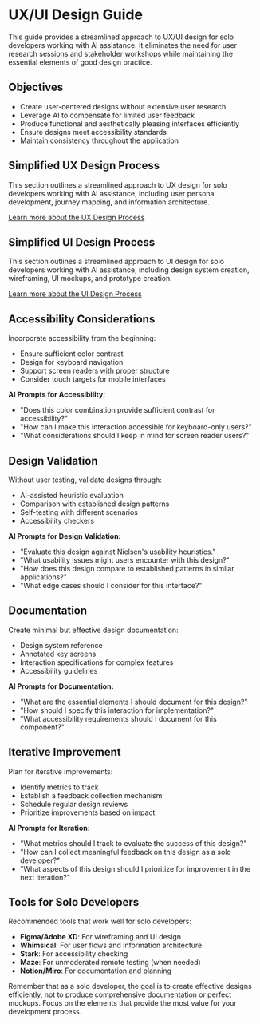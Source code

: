 # UX/UI Design Guide

This guide provides a streamlined approach to UX/UI design for solo developers working with AI assistance. It eliminates the need for user research sessions and
stakeholder workshops while maintaining the essential elements of good design practice.

## Objectives

- Create user-centered designs without extensive user research
- Leverage AI to compensate for limited user feedback
- Produce functional and aesthetically pleasing interfaces efficiently
- Ensure designs meet accessibility standards
- Maintain consistency throughout the application

## Simplified UX Design Process

This section outlines a streamlined approach to UX design for solo developers working with AI assistance, including user persona development, journey mapping,
and information architecture.

[Learn more about the UX Design Process](Simplified-UX-Design-Process.md)

## Simplified UI Design Process

This section outlines a streamlined approach to UI design for solo developers working with AI assistance, including design system creation, wireframing, UI
mockups, and prototype creation.

[Learn more about the UI Design Process](Simplified-UI-Design-Process.md)

## Accessibility Considerations

Incorporate accessibility from the beginning:

- Ensure sufficient color contrast
- Design for keyboard navigation
- Support screen readers with proper structure
- Consider touch targets for mobile interfaces

**AI Prompts for Accessibility:**

- "Does this color combination provide sufficient contrast for accessibility?"
- "How can I make this interaction accessible for keyboard-only users?"
- "What considerations should I keep in mind for screen reader users?"

## Design Validation

Without user testing, validate designs through:

- AI-assisted heuristic evaluation
- Comparison with established design patterns
- Self-testing with different scenarios
- Accessibility checkers

**AI Prompts for Design Validation:**

- "Evaluate this design against Nielsen's usability heuristics."
- "What usability issues might users encounter with this design?"
- "How does this design compare to established patterns in similar applications?"
- "What edge cases should I consider for this interface?"

## Documentation

Create minimal but effective design documentation:

- Design system reference
- Annotated key screens
- Interaction specifications for complex features
- Accessibility guidelines

**AI Prompts for Documentation:**

- "What are the essential elements I should document for this design?"
- "How should I specify this interaction for implementation?"
- "What accessibility requirements should I document for this component?"

## Iterative Improvement

Plan for iterative improvements:

- Identify metrics to track
- Establish a feedback collection mechanism
- Schedule regular design reviews
- Prioritize improvements based on impact

**AI Prompts for Iteration:**

- "What metrics should I track to evaluate the success of this design?"
- "How can I collect meaningful feedback on this design as a solo developer?"
- "What aspects of this design should I prioritize for improvement in the next iteration?"

## Tools for Solo Developers

Recommended tools that work well for solo developers:

- **Figma/Adobe XD**: For wireframing and UI design
- **Whimsical**: For user flows and information architecture
- **Stark**: For accessibility checking
- **Maze**: For unmoderated remote testing (when needed)
- **Notion/Miro**: For documentation and planning

Remember that as a solo developer, the goal is to create effective designs efficiently, not to produce comprehensive documentation or perfect mockups. Focus on
the elements that provide the most value for your development process.
